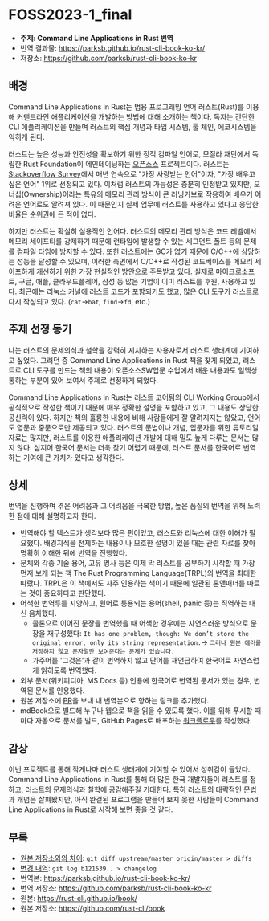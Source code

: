 # FOSS2023-1_final

- **주제: Command Line Applications in Rust 번역**
- 번역 결과물: https://parksb.github.io/rust-cli-book-ko-kr/
- 저장소: https://github.com/parksb/rust-cli-book-ko-kr

## 배경

Command Line Applications in Rust는 범용 프로그래밍 언어 러스트(Rust)를 이용해 커맨드라인 애플리케이션을 개발하는 방법에 대해 소개하는 책이다. 독자는 간단한 CLI 애플리케이션을 만들며 러스트의 핵심 개념과 타입 시스템, 툴 체인, 에코시스템을 익히게 된다.

러스트는 높은 성능과 안전성을 확보하기 위한 정적 컴파일 언어로, 모질라 재단에서 독립한 Rust Foundation이 메인테이닝하는 [오픈소스](https://github.com/rust-lang/rust) 프로젝트이다. 러스트는 [Stackoverflow Survey](https://survey.stackoverflow.co/2022/#most-loved-dreaded-and-wanted-language-love-dread)에서 매년 연속으로 "가장 사랑받는 언어"이자, "가장 배우고 싶은 언어" 1위로 선정되고 있다. 이처럼 러스트의 가능성은 충분히 인정받고 있지만, 오너십(Ownership)이라는 특유의 메모리 관리 방식이 큰 러닝커브로 작용하여 배우기 어려운 언어로도 알려져 있다. 이 때문인지 실제 업무에 러스트를 사용하고 있다고 응답한 비율은 순위권에 든 적이 없다.

하지만 러스트는 확실히 실용적인 언어다. 러스트의 메모리 관리 방식은 코드 레벨에서 메모리 세이프티를 강제하기 때문에 런타임에 발생할 수 있는 세그먼트 폴트 등의 문제를 컴파일 타임에 방지할 수 있다. 또한 러스트에는 GC가 없기 때문에 C/C++에 상당하는 성능을 달성할 수 있으며, 이러한 측면에서 C/C++로 작성된 코드베이스를 메모리 세이프하게 개선하기 위한 가장 현실적인 방안으로 주목받고 있다. 실제로 마이크로소프트, 구글, 애플, 클라우드플레어, 삼성 등 많은 기업이 이미 러스트를 후원, 사용하고 있다. 최근에는 리눅스 커널에 러스트 코드가 포함되기도 했고, 많은 CLI 도구가 러스트로 다시 작성되고 있다. (`cat`→`bat`, `find`→`fd`, etc.)

## 주제 선정 동기

나는 러스트의 문제의식과 철학을 강력히 지지하는 사용자로서 러스트 생태계에 기여하고 싶었다. 그러던 중 Command Line Applications in Rust 책을 찾게 되었고, 러스트로 CLI 도구를 만드는 책의 내용이 오픈소스SW입문 수업에서 배운 내용과도 일맥상통하는 부분이 있어 보여서 주제로 선정하게 되었다.

Command Line Applications in Rust는 러스트 코어팀의 CLI Working Group에서 공식적으로 작성한 책이기 때문에 매우 정확한 설명을 포함하고 있고, 그 내용도 상당한 공신력이 있다. 하지만 책의 훌륭한 내용에 비해 사람들에게 잘 알려지지는 않았고, 언어도 영문과 중문으로만 제공되고 있다. 러스트의 문법이나 개념, 입문자를 위한 튜토리얼 자료는 많지만, 러스트를 이용한 애플리케이션 개발에 대해 밀도 높게 다루는 문서는 많지 않다. 심지어 한국어 문서는 더욱 찾기 어렵기 때문에, 러스트 문서를 한국어로 번역하는 기여에 큰 가치가 있다고 생각한다.

## 상세

번역을 진행하며 겪은 어려움과 그 어려움을 극복한 방법, 높은 품질의 번역을 위해 노력한 점에 대해 설명하고자 한다.

- 번역해야 할 텍스트가 생각보다 많은 편이었고, 러스트와 리눅스에 대한 이해가 필요했다. 배경지식을 전제하는 내용이나 모호한 설명이 있을 때는 관련 자료를 찾아 명확히 이해한 뒤에 번역을 진행했다.
- 문체와 각종 기술 용어, 고유 명사 등은 이제 막 러스트를 공부하기 시작할 때 가장 먼저 보게 되는 책 The Rust Programming Language(TRPL)의 번역을 최대한 따랐다. TRPL은 이 책에서도 자주 인용하는 책이기 때문에 일관된 톤앤매너를 따르는 것이 중요하다고 판단했다.
- 어색한 번역투를 지양하고, 원어로 통용되는 용어(shell, panic 등)는 직역하는 대신 음차했다.
  - 콜론으로 이어진 문장을 번역했을 때 어색한 경우에는 자연스러운 방식으로 문장을 재구성했다: `It has one problem, though: We don’t store the original error, only its string representation.`→ `그러나 원본 에러를 저장하지 않고 문자열만 보여준다는 문제가 있습니다.`
  - 가주어를 '그것은'과 같이 번역하지 않고 단어를 재언급하여 한국어로 자연스럽게 읽히도록 번역했다.
- 외부 문서(위키피디아, MS Docs 등) 인용에 한국어로 번역된 문서가 있는 경우, 번역된 문서를 인용했다.
- 원본 저장소에 [PR](https://github.com/rust-cli/book/pull/219)을 보내 내 번역본으로 향하는 링크를 추가했다.
- mdBook으로 빌드해 누구나 웹으로 책을 읽을 수 있도록 했다. 이를 위해 푸시할 때마다 자동으로 문서를 빌드, GitHub Pages로 배포하는 [워크플로우](https://github.com/parksb/rust-cli-book-ko-kr/blob/master/.github/workflows/deploy.yml)를 작성했다.

## 감상

이번 프로젝트를 통해 작게나마 러스트 생태계에 기여할 수 있어서 성취감이 들었다. Command Line Applications in Rust를 통해 더 많은 한국 개발자들이 러스트를 접하고, 러스트의 문제의식과 철학에 공감해주길 기대한다. 특히 러스트의 대략적인 문법과 개념은 살펴봤지만, 아직 완결된 프로그램을 만들어 보지 못한 사람들이 Command Line Applications in Rust로 시작해 보면 좋을 것 같다.

## 부록

- [원본 저장소와의 차이](diffs): `git diff upstream/master origin/master > diffs`
- [변경 내역](changelog): `git log b121539.. > changelog`
- 번역본: https://parksb.github.io/rust-cli-book-ko-kr/
- 번역 저장소: https://github.com/parksb/rust-cli-book-ko-kr
- 원본: https://rust-cli.github.io/book/
- 원본 저장소: https://github.com/rust-cli/book
